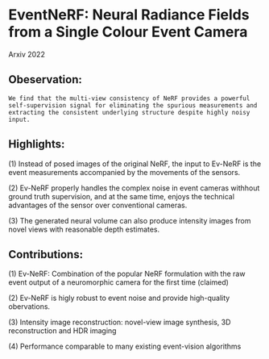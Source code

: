 # EventNeRF: Neural Radiance Fields from a Single Colour Event Camera

Arxiv 2022

## Obeservation:
	We find that the multi-view consistency of NeRF provides a powerful self-supervision signal for eliminating the spurious measurements and extracting the consistent underlying structure despite highly noisy input.

## Highlights:
(1) Instead of posed images of the original NeRF, the input to Ev-NeRF is the event measurements accompanied by the movements of the sensors.

(2) Ev-NeRF properly handles the complex noise in event cameras withhout ground truth supervision, and at the same time, enjoys the technical advantages of the sensor over conventional cameras.

(3) The generated neural volume can also produce intensity images from novel views with reasonable depth estimates.
	
## Contributions:
(1) Ev-NeRF: Combination of the popular NeRF formulation with the raw event output of a neuromorphic camera for the first time (claimed)

(2) Ev-NeRF is higly robust to event noise and provide high-quality obervations.

(3) Intensity image reconstruction: novel-view image synthesis, 3D reconstruction and HDR imaging

(4) Performance comparable to many existing event-vision algorithms 
